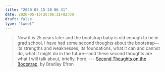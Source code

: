 ```yaml
---
title: "2020 05 15 20 06 31"
date: 2020-05-15T20:06:31+02:00
draft: false
type: "tweet"
---
```


> Now it is 25 years later and the bootstrap baby is old enough to be in grad school. I have had some second thoughts about the bootstrap—its strengths and weaknesses, its foundations, what it can and cannot do, what it might do in the future—and these second thoughts are what I will talk about, briefly, here. --- [Second Thoughts on the Bootstrap](https://projecteuclid.org/euclid.ss/1063994968), by Bradley Efron
